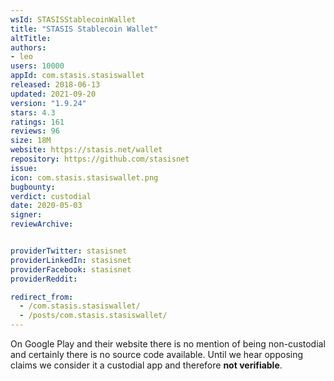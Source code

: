 ```yaml
---
wsId: STASISStablecoinWallet
title: "STASIS Stablecoin Wallet"
altTitle: 
authors:
- leo
users: 10000
appId: com.stasis.stasiswallet
released: 2018-06-13
updated: 2021-09-20
version: "1.9.24"
stars: 4.3
ratings: 161
reviews: 96
size: 18M
website: https://stasis.net/wallet
repository: https://github.com/stasisnet
issue: 
icon: com.stasis.stasiswallet.png
bugbounty: 
verdict: custodial
date: 2020-05-03
signer: 
reviewArchive:


providerTwitter: stasisnet
providerLinkedIn: stasisnet
providerFacebook: stasisnet
providerReddit: 

redirect_from:
  - /com.stasis.stasiswallet/
  - /posts/com.stasis.stasiswallet/
---
```



On Google Play and their website there is no mention of being non-custodial and
certainly there is no source code available. Until we hear opposing claims
we consider it a custodial app and therefore **not verifiable**.
